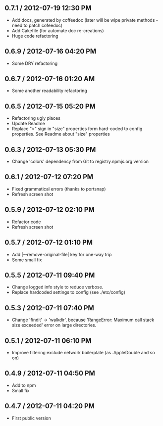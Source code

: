 ## 0.7.1 / 2012-07-19 12:30 PM

  - Add docs, generated by coffeedoc (later will be wipe private methods - need to patch cofeedoc)
  - Add Cakefile (for automate doc re-creations)
  - Huge code refactoring

## 0.6.9 / 2012-07-16 04:20 PM

  - Some DRY refactoring

## 0.6.7 / 2012-07-16 01:20 AM

  - Some another readability refactoring

## 0.6.5 / 2012-07-15 05:20 PM

  - Refactoring ugly places
  - Update Readme
  - Replace ">" sign in "size" properties form hard-coded to config properties. See Readme about "size" properties

## 0.6.3 / 2012-07-13 05:30 PM

  - Change 'colors' dependency from Git to registry.npmjs.org version

## 0.6.1 / 2012-07-12 07:20 PM

  - Fixed grammatical errors (thanks to portsnap)
  - Refresh screen shot

## 0.5.9 / 2012-07-12 02:10 PM

  - Refactor code
  - Refresh screen shot

## 0.5.7 / 2012-07-12 01:10 PM

  - Add |--remove-original-file| key for one-way trip
  - Some small fix

## 0.5.5 / 2012-07-11 09:40 PM

  - Change logged info style to reduce verbose. 
  - Replace hardcoded settings to config (see ./etc/config)

## 0.5.3 / 2012-07-11 07:40 PM

  - Change 'findit' -> 'walkdir', because 'RangeError: Maximum call stack size exceeded' error on large directories.

## 0.5.1 / 2012-07-11 06:10 PM

  - Improve filtering exclude network boilerplate (as .AppleDouble and so on)

## 0.4.9 / 2012-07-11 04:50 PM

  - Add to npm
  - Small fix

## 0.4.7 / 2012-07-11 04:20 PM

  - First public version